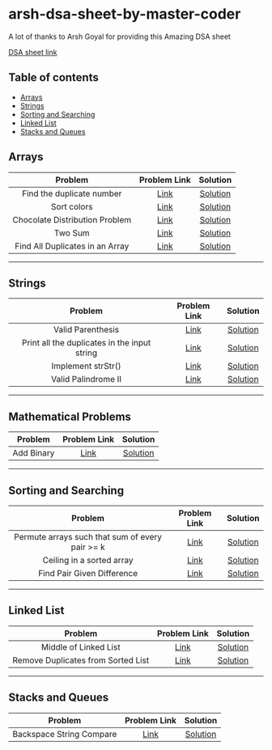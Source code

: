# arsh-dsa-sheet-by-master-coder

<!-- Arsh goyal dsa sheet solutions by master coder -->

A lot of thanks to Arsh Goyal for providing this Amazing DSA sheet

[DSA sheet link](https://docs.google.com/spreadsheets/d/1MGVBJ8HkRbCnU6EQASjJKCqQE8BWng4qgL0n3vCVOxE/edit#gid=0)

## Table of contents

-   [Arrays](#arrays)
-   [Strings](#strings)
-   [Sorting and Searching](#sorting-and-searching)
-   [Linked List](#linked-list)
-   [Stacks and Queues](#stacks-and-queues)

## Arrays

|             Problem             |                                        Problem Link                                        |                                                           Solution                                                           |
| :-----------------------------: | :----------------------------------------------------------------------------------------: | :--------------------------------------------------------------------------------------------------------------------------: |
|    Find the duplicate number    |              [Link](https://leetcode.com/problems/find-the-duplicate-number/)              |    [Solution](https://github.com/master-coding/arsh-dsa-sheet-by-master-coder/blob/main/Arrays/findTheDuplicateNumber.md)    |
|           Sort colors           |                     [Link](https://leetcode.com/problems/sort-colors/)                     |          [Solution](https://github.com/master-coding/arsh-dsa-sheet-by-master-coder/blob/main/Arrays/sortColors.md)          |
| Chocolate Distribution Problem  | [Link](https://practice.geeksforgeeks.org/problems/chocolate-distribution-problem3825/1/#) | [Solution](https://github.com/master-coding/arsh-dsa-sheet-by-master-coder/blob/main/Arrays/chocolateDistributionProblem.md) |
|             Two Sum             |                       [Link](https://leetcode.com/problems/two-sum/)                       |            [Solution](https://github.com/master-coding/arsh-dsa-sheet-by-master-coder/blob/main/Arrays/twoSum.md)            |
| Find All Duplicates in an Array |           [Link](https://leetcode.com/problems/find-all-duplicates-in-an-array/)           |        [Solution](https://github.com/master-coding/arsh-dsa-sheet-by-master-coder/blob/main/Arrays/findDuplicates.md)        |

---

## Strings

|                   Problem                    |                                    Problem Link                                     |                                                      Solution                                                      |
| :------------------------------------------: | :---------------------------------------------------------------------------------: | :----------------------------------------------------------------------------------------------------------------: |
|              Valid Parenthesis               |              [Link](https://leetcode.com/problems/valid-parentheses/)               | [Solution](https://github.com/master-coding/arsh-dsa-sheet-by-master-coder/blob/main/Strings/validParentheses.md)  |
| Print all the duplicates in the input string | [Link](https://www.geeksforgeeks.org/print-all-the-duplicates-in-the-input-string/) |  [Solution](https://github.com/master-coding/arsh-dsa-sheet-by-master-coder/blob/main/Strings/printDuplicates.md)  |
|              Implement strStr()              |               [Link](https://leetcode.com/problems/implement-strstr/)               |  [Solution](https://github.com/master-coding/arsh-dsa-sheet-by-master-coder/blob/main/Strings/implementstrstr.md)  |
|             Valid Palindrome II              |             [Link](https://leetcode.com/problems/valid-palindrome-ii/)              | [Solution](https://github.com/master-coding/arsh-dsa-sheet-by-master-coder/blob/main/Strings/validPalindromeII.md) |

---

## Mathematical Problems

|  Problem   |                   Problem Link                    |                                                          Solution                                                          |
| :--------: | :-----------------------------------------------: | :------------------------------------------------------------------------------------------------------------------------: |
| Add Binary | [Link](https://leetcode.com/problems/add-binary/) | [Solution](https://github.com/master-coding/arsh-dsa-sheet-by-master-coder/blob/main/Mathematical%20Problems/addBinary.md) |

---

## Sorting and Searching

|                     Problem                     |                                       Problem Link                                       |                                                               Solution                                                               |
| :---------------------------------------------: | :--------------------------------------------------------------------------------------: | :----------------------------------------------------------------------------------------------------------------------------------: |
| Permute arrays such that sum of every pair >= k | [Link](https://www.geeksforgeeks.org/permute-two-arrays-sum-every-pair-greater-equal-k/) |   [Solution](https://github.com/master-coding/arsh-dsa-sheet-by-master-coder/blob/main/Searching%20and%20Sorting/permuteArrays.md)   |
|            Ceiling in a sorted array            |             [Link](https://www.geeksforgeeks.org/ceiling-in-a-sorted-array/)             | [Solution](https://github.com/master-coding/arsh-dsa-sheet-by-master-coder/blob/main/Searching%20and%20Sorting/ceilInSortedArray.md) |
|           Find Pair Given Difference            |             [Link](https://www.geeksforgeeks.org/ceiling-in-a-sorted-array/)             |     [Solution](https://github.com/master-coding/arsh-dsa-sheet-by-master-coder/blob/main/Searching%20and%20Sorting/pairDiff.md)      |

---

## Linked List

|              Problem               |                               Problem Link                                |                                                        Solution                                                         |
| :--------------------------------: | :-----------------------------------------------------------------------: | :---------------------------------------------------------------------------------------------------------------------: |
|       Middle of Linked List        |     [Link](https://leetcode.com/problems/middle-of-the-linked-list/)      |      [Solution](https://github.com/master-coding/arsh-dsa-sheet-by-master-coder/blob/main/Linked%20List/middle.md)      |
| Remove Duplicates from Sorted List | [Link](https://leetcode.com/problems/remove-duplicates-from-sorted-list/) | [Solution](https://github.com/master-coding/arsh-dsa-sheet-by-master-coder/blob/main/Linked%20List/removeDuplicates.md) |

---

## Stacks and Queues

|         Problem          |                          Problem Link                           |                                                               Solution                                                                |
| :----------------------: | :-------------------------------------------------------------: | :-----------------------------------------------------------------------------------------------------------------------------------: |
| Backspace String Compare | [Link](https://leetcode.com/problems/backspace-string-compare/) | [Solution](https://github.com/master-coding/arsh-dsa-sheet-by-master-coder/blob/main/Stacks%20and%20Queues/backspaceStringCompare.md) |
